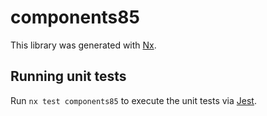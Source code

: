 # components85

This library was generated with [Nx](https://nx.dev).

## Running unit tests

Run `nx test components85` to execute the unit tests via [Jest](https://jestjs.io).
